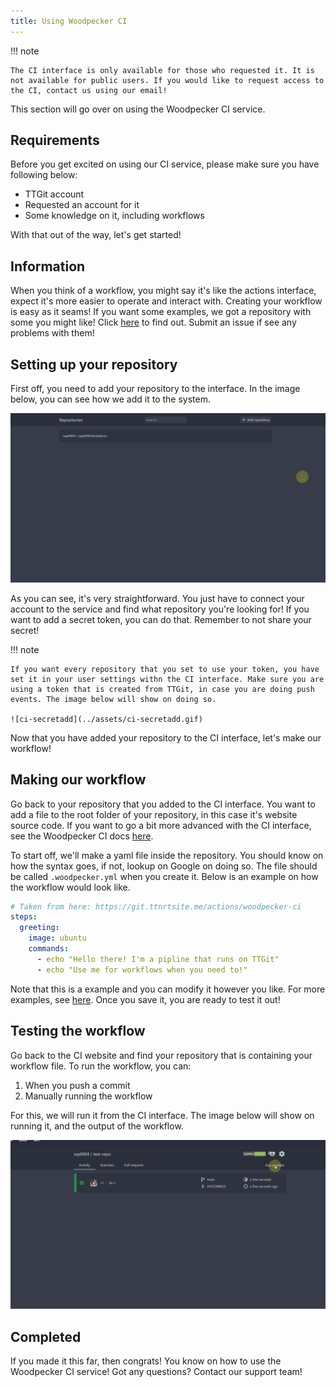 ```yaml
---
title: Using Woodpecker CI
---
```


!!! note

    The CI interface is only available for those who requested it. It is not available for public users. If you would like to request access to the CI, contact us using our email!

This section will go over on using the Woodpecker CI service.

## Requirements
Before you get excited on using our CI service, please make sure you have following below:

- TTGit account
- Requested an account for it
- Some knowledge on it, including workflows

With that out of the way, let's get started!

## Information
When you think of a workflow, you might say it's like the actions interface, expect it's more easier to operate and interact with. Creating your workflow is easy as it seams! If you want some examples, we got a repository with some you might like! Click [here](https://git.ttnrtsite.me/actions/woodpecker-ci) to find out. Submit an issue if see any problems with them!

## Setting up your repository
First off, you need to add your repository to the interface. In the image below, you can see how we add it to the system.

![ci-addingrepo](../assets/ci-addingrepo.gif)

As you can see, it's very straightforward. You just have to connect your account to the service and find what repository you're looking for! If you want to add a secret token, you can do that. Remember to not share your secret!

!!! note

    If you want every repository that you set to use your token, you have set it in your user settings withn the CI interface. Make sure you are using a token that is created from TTGit, in case you are doing push events. The image below will show on doing so.

    ![ci-secretadd](../assets/ci-secretadd.gif)

 
Now that you have added your repository to the CI interface, let's make our workflow!

## Making our workflow
Go back to your repository that you added to the CI interface. You want to add a file to the root folder of your repository, in this case it's website source code. If you want to go a bit more advanced with the CI interface, see the Woodpecker CI docs [here](https://woodpecker-ci.org/docs/intro).

To start off, we'll make a yaml file inside the repository. You should know on how the syntax goes, if not, lookup on Google on doing so. The file should be called `.woodpecker.yml` when you create it. Below is an example on how the workflow would look like.

```yaml
# Taken from here: https://git.ttnrtsite.me/actions/woodpecker-ci
steps:
  greeting:
    image: ubuntu
    commands:
      - echo "Hello there! I'm a pipline that runs on TTGit"
      - echo "Use me for workflows when you need to!"
```

Note that this is a example and you can modify it however you like. For more examples, see [here](https://git.ttnrtsite.me/actions/woodpecker-ci). Once you save it, you are ready to test it out!

## Testing the workflow
Go back to the CI website and find your repository that is containing your workflow file. To run the workflow, you can:

1. When you push a commit
2. Manually running the workflow

For this, we will run it from the CI interface. The image below will show on running it, and the output of the workflow.

![ci-runworkflow](../assets/ci-runworkflow.gif)

## Completed
If you made it this far, then congrats! You know on how to use the Woodpecker CI service! Got any questions? Contact our support team!